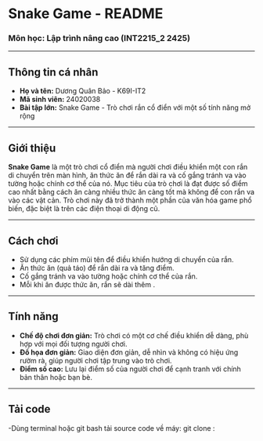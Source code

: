 # **Snake Game - README**  
### Môn học: Lập trình nâng cao (INT2215_2 2425)

---

## **Thông tin cá nhân**

- **Họ và tên:** Dương Quân Bảo - K69I-IT2  
- **Mã sinh viên:** 24020038  
- **Bài tập lớn:** Snake Game - Trò chơi rắn cổ điển với một số tính năng mở rộng

---

## **Giới thiệu**

**Snake Game** là một trò chơi cổ điển mà người chơi điều khiển một con rắn di chuyển trên màn hình, ăn thức ăn để rắn dài ra và cố gắng tránh va vào tường hoặc chính cơ thể của nó. Mục tiêu của trò chơi là đạt được số điểm cao nhất bằng cách ăn càng nhiều thức ăn càng tốt mà không để con rắn va vào các vật cản. Trò chơi này đã trở thành một phần của văn hóa game phổ biến, đặc biệt là trên các điện thoại di động cũ.

---

## **Cách chơi**

- Sử dụng các phím mũi tên  để điều khiển hướng di chuyển của rắn.
- Ăn thức ăn (quả táo) để rắn dài ra và tăng điểm.
- Cố gắng tránh va vào tường hoặc chính cơ thể của rắn.
- Mỗi khi ăn được thức ăn, rắn sẽ dài thêm .

---

## **Tính năng**

- **Chế độ chơi đơn giản:** Trò chơi có một cơ chế điều khiển dễ dàng, phù hợp với mọi đối tượng người chơi.
- **Đồ họa đơn giản:** Giao diện đơn giản, dễ nhìn và không có hiệu ứng rườm rà, giúp người chơi tập trung vào trò chơi.
- **Điểm số cao:** Lưu lại điểm số của người chơi để cạnh tranh với chính bản thân hoặc bạn bè.

---

## **Tải code**

-Dùng terminal hoặc git bash tải source code về máy: git clone :
